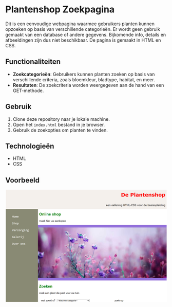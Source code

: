 # Plantenshop Zoekpagina

Dit is een eenvoudige webpagina waarmee gebruikers planten kunnen opzoeken op basis van verschillende categorieën. Er wordt geen gebruik gemaakt van een database of andere gegevens. Bijkomende info, details en afbeeldingen zijn dus niet beschikbaar.
De pagina is gemaakt in HTML en CSS.

## Functionaliteiten

- **Zoekcategorieën**: Gebruikers kunnen planten zoeken op basis van verschillende criteria, zoals bloemkleur, bladtype, habitat, en meer.
- **Resultaten**: De zoekcriteria worden weergegeven aan de hand van een GET-methode.

## Gebruik

1. Clone deze repository naar je lokale machine.
2. Open het `index.html` bestand in je browser.
3. Gebruik de zoekopties om planten te vinden.

## Technologieën

- HTML
- CSS

## Voorbeeld

![Voorbeeld](plantenshop/images/screen_plantenshop.png)
